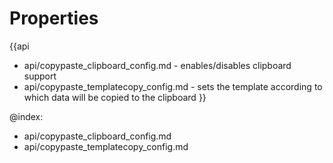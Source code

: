 
Properties
==========

{{api
- api/copypaste_clipboard_config.md - enables/disables clipboard support
- api/copypaste_templatecopy_config.md - sets the template according to which data will be copied to the clipboard
}}

@index:
- api/copypaste_clipboard_config.md
- api/copypaste_templatecopy_config.md

